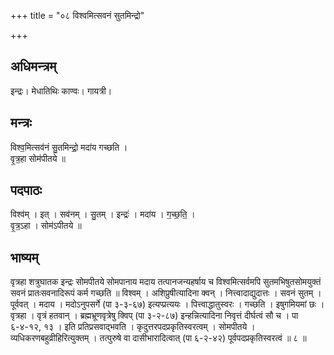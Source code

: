 +++
title = "०८ विश्वमित्सवनं सुतमिन्द्रो"

+++
## अधिमन्त्रम्
इन्द्रः। मेधातिथिः काण्वः। गायत्री।

## मन्त्रः
विश्व॒मित्सव॑नं सु॒तमिन्द्रो॒ मदा॑य गच्छति ।  
वृ॒त्र॒हा सोम॑पीतये ॥

## पदपाठः
विश्व॑म् । इत् । सव॑नम् । सु॒तम् । इन्द्रः॑ । मदा॑य । ग॒च्छ॒ति॒ ।  
वृ॒त्र॒ऽहा । सोम॑ऽपीतये ॥

## भाष्यम्
वृत्रहा शत्रुघातक इन्द्रः सोमपीतये सोमपानाय मदाय तत्पानजन्यहर्षाय च विश्वमित्सर्वमपि सुतमभिषुतसोमयुक्तं सवनं प्रातःसवनादिरूपं कर्म गच्छति ॥ विश्वम् । अशिप्रुषीत्यादिना क्वन् । नित्त्वादाद्युदात्तः । सवनं सुतम् । पूर्ववत् । मदाय । मदोऽनुपसर्गे (पा ३-३-६७) इत्यप्प्रत्ययः । पित्त्वाद्धातुस्वरः । गच्छति । इषुगमियमां छः । वृत्रहा । वृत्रं हतवान् । ब्रह्मभ्रूणवृत्रेषु क्विप् (पा ३-२-८७) इन्हन्नित्यादिना निवृत्तं दीर्घत्वं सौ च । पा ६-४-१२, १३ । इति प्रतिप्रसवाद्भवति । कृदुत्तरपदप्रकृतिस्वरत्वम् । सोमपीतये । व्यधिकरणबहुव्रीहिरित्युक्तम् । तत्पुरुषे वा दासीभारादित्वात् (पा ६-२-४२) पूर्वपदप्रकृतिस्वरत्वं ॥ ८ ॥
